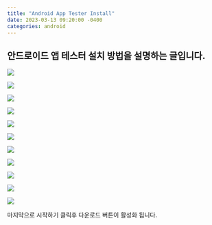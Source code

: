 ```yaml
---
title: "Android App Tester Install"
date: 2023-03-13 09:20:00 -0400
categories: android
---
```


## 안드로이드 앱 테스터 설치 방법을 설명하는 글입니다.

![](../assets/images/app_tester/1.jpg)


![](../assets/images/app_tester/2.jpg)


![](../assets/images/app_tester/3.jpg)


![](../assets/images/app_tester/4.jpg)


![](../assets/images/app_tester/5.jpg)


![](../assets/images/app_tester/6.jpg)


![](../assets/images/app_tester/7.jpg)


![](../assets/images/app_tester/8.jpg)


![](../assets/images/app_tester/9.jpg)


![](../assets/images/app_tester/10.jpg)


![](../assets/images/app_tester/11.jpg)

마지막으로 시작하기 클릭후 다운로드 버튼이 활성화 됩니다.